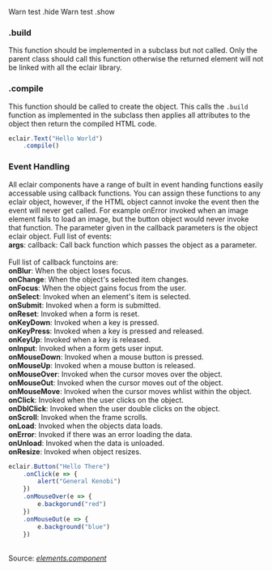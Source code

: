 Warn test .hide
Warn test .show
### .build
This function should be implemented in a subclass but not called. Only the parent class should call this function otherwise the returned element will not be linked with all the eclair library.
### .compile
This function should be called to create the object. This calls the `.build` function as implemented in the subclass then applies all attributes to the object then return the compiled HTML code.
```javascript
eclair.Text("Hello World")
    .compile()
```
### Event Handling
All eclair components have a range of built in event handing functions easily accessable using callback functions. You can assign these functions to any eclair object, however, if the HTML object cannot invoke the event then the event will never get called. For example onError invoked when an image element fails to load an image, but the button object would never invoke that function. The parameter given in the callback parameters is the object eclair object. Full list of events:
<br/>**args**: callback: Call back function which passes the object as a parameter.
<br/><br/>Full list of callback functoins are:
<br/>**onBlur**: When the object loses focus.
<br/>**onChange**: When the object's selected item changes.
<br/>**onFocus**: When the object gains focus from the user.
<br/>**onSelect**: Invoked when an element's item is selected.
<br/>**onSubmit**: Invoked when a form is submitted.
<br/>**onReset**: Invoked when a form is reset.
<br/>**onKeyDown**: Invoked when a key is pressed.
<br/>**onKeyPress**: Invoked when a key is pressed and released.
<br/>**onKeyUp**: Invoked when a key is released.
<br/>**onInput**: Invoked when a form gets user input.
<br/>**onMouseDown**: Invoked when a mouse button is pressed.
<br/>**onMouseUp**: Invoked when a mouse button is released.
<br/>**onMouseOver**: Invoked when the cursor moves over the object.
<br/>**onMouseOut**: Invoked when the cursor moves out of the object.
<br/>**onMouseMove**: Invoked when the cursor moves whlist within the object.
<br/>**onClick**: Invoked when the user clicks on the object.
<br/>**onDblClick**: Invoked when the user double clicks on the object.
<br/>**onScroll**: Invoked when the frame scrolls.
<br/>**onLoad**: Invoked when the objects data loads.
<br/>**onError**: Invoked if there was an error loading the data.
<br/>**onUnload**: Invoked when the data is unloaded.
<br/>**onResize**: Invoked when object resizes.
```javascript
eclair.Button("Hello There")
    .onClick(e => {
        alert("General Kenobi")
    })
    .onMouseOver(e => {
        e.backgorund("red")
    })
    .onMouseOut(e => {
        e.background("blue")
    })
```

<br/>Source: [_elements.component_](https://github.com/SamGarlick/Eclair/tree/main/src/elements/component.js)
